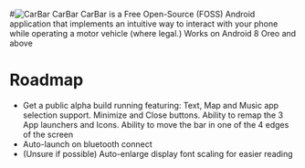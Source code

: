 #![CarBar](https://user-images.githubusercontent.com/86343914/186068932-27b0ab47-ff36-4777-935c-729ddeefa53c.png)
 CarBar
CarBar is a Free Open-Source (FOSS) Android application that implements an intuitive way to interact with your phone while operating a motor vehicle (where legal.) Works on Android 8 Oreo and above

# Roadmap
* Get a public alpha build running featuring: Text, Map and Music app selection support. Minimize and Close buttons. Ability to remap the 3 App launchers and Icons. Ability to move the bar in one of the 4 edges of the screen
* Auto-launch on bluetooth connect
* (Unsure if possible) Auto-enlarge display font scaling for easier reading

